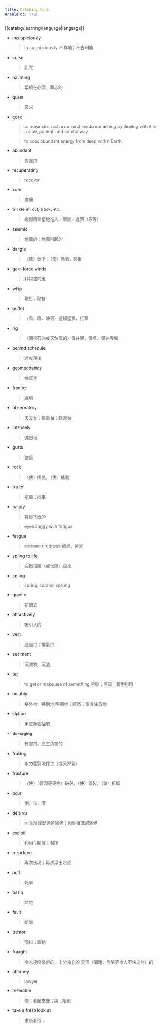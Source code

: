 ```yaml
---
title: Catching fire
enableToc: true
---
```

[[catalog/learning/language|language]]

- inauspiciously
    > in aus pi cious ly
    > 不祥地；不吉利地
- curse
    > 詛咒
- haunting
    > 縈繞在心頭；難忘的
- quest
    > 尋求
- coax
    > to make sth. such as a machine do something by dealing with it in a slow, patient, and careful way
    
    > to coax abundant energy from deep within Earth.
- abundant
    > 豐富的
- recuperating
    > recover 
- sore 
    > 痠痛
- trickle in, out, back, etc.
    > 緩慢而零星地進入／離開／返回（等等）
- seismic
    > 地震的；地震引起的
- dangle
    > （使）垂下；（使）懸著，懸掛
- gale-force winds
    > 非常強的風
- whip
    > 鞭打，鞭笞
- buffet
    > （風、雨、浪等）連續猛撃，打撃
- rig
    > （開採石油或天然氣的）鑽井架，鑽塔，鑽井設備
- behind schedule
    > 進度落後
- geomechanics
    > 地質學
- frontier
    > 邊境
- observatory
    > 天文台；氣象台；觀測台
- intensely
    > 強烈地
- gusts
    > 強風
- rock
    > （使）搖晃，（使）搖動
- trailer 
    > 拖車；掛車
- baggy 
    > 寬鬆下垂的
    
    > eyes baggy with fatigue
- fatigue
    > extreme tiredness
    > 疲憊，勞累
- spring to life
    > 突然活躍（或忙碌）起來
- spring
    > spring, sprang, sprung
- granite
    > 花崗岩
- attractively
    > 吸引人的
- vent
    > 通風口；排氣口
- sediment
    > 沉澱物，沉渣
- tap
    > to get or make use of something
    > 開發；開闢；著手利用
- notably
    > 格外地，特別地
    > 明顯地；顯然；值得注意地
- siphon
    > 用虹吸管抽取
- damaging
    > 有害的，產生危害的
- fraking
    > 水力壓裂法採油（或天然氣）
- fracture
    > （使）（骨頭等硬物）破裂，（使）斷裂，（使）折斷
- pour
    > 倒，注，灌 
- déjà vu
    > n. 似曾經歷過的感覺；似曾相識的感覺
- exploit
    > 利用；開發；發揮
- resurface
    > 再次出現；再次浮出水面
- arid
    > 乾旱
- basin
    > 盆地
- fault
    > 斷層
- tremor
    > 顫抖；震動
- fraught
    > 令人極度憂慮的，十分擔心的
    > 充滿（問題、危險等令人不快之物）的
- attorney
    > lawyer
- resemble
    > 像；看起來像；與…相似
- take a fresh look at
    > 重新看待...
